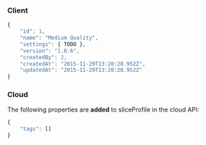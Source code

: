 ### Client

``` js
{
    "id": 1,
    "name": "Medium Quality",
    "settings": { TODO },
    "version": "1.0.6",
    "createdBy": 2,
    "createdAt": "2015-11-29T13:20:28.952Z",
    "updatedAt": "2015-11-29T13:20:28.952Z"
}
```

### Cloud
The following properties are **added** to sliceProfile in the cloud API:

``` js
{
    "tags": []
}
```
